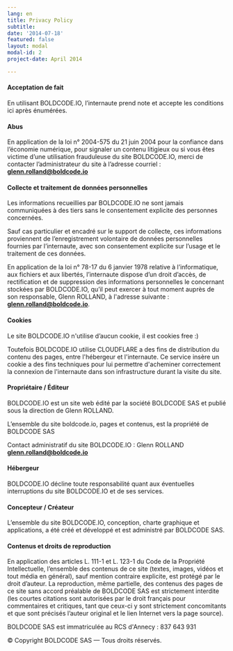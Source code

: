 ```yaml
---
lang: en
title: Privacy Policy
subtitle: 
date: '2014-07-18'
featured: false
layout: modal
modal-id: 2
project-date: April 2014

---
```


#### Acceptation de fait

En utilisant BOLDCODE.IO, l’internaute prend note et accepte les
conditions ici après énumérées.

#### Abus

En application de la loi n° 2004-575 du 21 juin 2004 pour la confiance dans
l’économie numérique, pour signaler un contenu litigieux ou si vous êtes
victime d’une utilisation frauduleuse du site BOLDCODE.IO, merci de
contacter l’administrateur du site à l’adresse courriel :
**glenn.rolland@boldcode.io**

#### Collecte et traitement de données personnelles

Les informations recueillies par BOLDCODE.IO ne sont jamais communiquées
à des tiers sans le consentement explicite des personnes concernées.  
  
Sauf cas particulier et encadré sur le support de collecte, ces informations
proviennent de l’enregistrement volontaire de données personnelles fournies
par l’internaute, avec son consentement explicite sur l’usage et le traitement
de ces données.  
  
En application de la loi n° 78-17 du 6 janvier 1978 relative à l’informatique,
aux fichiers et aux libertés, l’internaute dispose d’un droit d’accès, de
rectification et de suppression des informations personnelles le concernant
stockées par BOLDCODE.IO, qu’il peut exercer à tout moment auprès de son
responsable, Glenn ROLLAND, à l'adresse suivante :
**glenn.rolland@boldcode.io**.

#### Cookies

Le site BOLDCODE.IO n'utilise d’aucun cookie, il est cookies free :)  
  
Toutefois BOLDCODE.IO utilise CLOUDFLARE a des fins de distribution du
contenu des pages, entre l'hébergeur et l'internaute. Ce service insère un
cookie a des fins techniques pour lui permettre d'acheminer correctement la
connexion de l'internaute dans son infrastructure durant la visite du site.

#### Propriétaire / Éditeur

BOLDCODE.IO est un site web édité par la société BOLDCODE SAS et publié sous la direction de Glenn ROLLAND.

L’ensemble du site boldcode.io, pages et contenus, est la propriété de
BOLDCODE SAS
  
Contact administratif du site BOLDCODE.IO : Glenn ROLLAND
**glenn.rolland@boldcode.io**

#### Hébergeur

BOLDCODE.IO décline toute responsabilité quant aux éventuelles
interruptions du site BOLDCODE.IO et de ses services.

#### Concepteur / Créateur

L’ensemble du site BOLDCODE.IO, conception, charte graphique et
applications, a été créé et développé et est administré par BOLDCODE SAS.

#### Contenus et droits de reproduction

En application des articles L. 111-1 et L. 123-1 du Code de la Propriété
Intellectuelle, l’ensemble des contenus de ce site (textes, images, vidéos et
tout média en général), sauf mention contraire explicite, est protégé par le
droit d’auteur. La reproduction, même partielle, des contenus des pages de ce
site sans accord préalable de BOLDCODE SAS est strictement interdite (les courtes
citations sont autorisées par le droit français pour commentaires et
critiques, tant que ceux-ci y sont strictement concomitants et que sont
précisés l’auteur original et le lien Internet vers la page source).  
  
BOLDCODE SAS est immatriculée au RCS d'Annecy : 837 643 931 <!-- & géré par Fred
de la compta  -->
  
© Copyright BOLDCODE SAS &mdash; Tous droits réservés.

